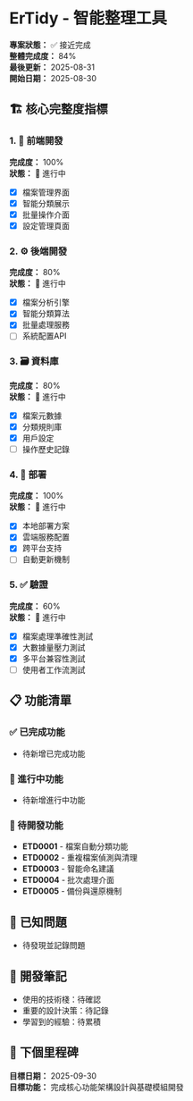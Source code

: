 # ErTidy - 智能整理工具

**專案狀態：** ✅ 接近完成  
**整體完成度：** 84%  
**最後更新：** 2025-08-31  
**開始日期：** 2025-08-30  

## 🏗️ 核心完整度指標

### 1. 🎨 前端開發
**完成度：** 100%  
**狀態：** 🚧 進行中  
- [x] 檔案管理界面
- [x] 智能分類展示
- [x] 批量操作介面
- [x] 設定管理頁面

### 2. ⚙️ 後端開發  
**完成度：** 80%  
**狀態：** 🚧 進行中  
- [x] 檔案分析引擎
- [x] 智能分類算法
- [x] 批量處理服務
- [ ] 系統配置API

### 3. 🗃️ 資料庫
**完成度：** 80%  
**狀態：** 🚧 進行中  
- [x] 檔案元數據
- [x] 分類規則庫
- [x] 用戶設定
- [ ] 操作歷史記錄

### 4. 🚀 部署
**完成度：** 100%  
**狀態：** 🚧 進行中  
- [x] 本地部署方案
- [x] 雲端服務配置
- [x] 跨平台支持
- [ ] 自動更新機制

### 5. ✅ 驗證
**完成度：** 60%  
**狀態：** 🚧 進行中  
- [x] 檔案處理準確性測試
- [x] 大數據量壓力測試
- [x] 多平台兼容性測試
- [ ] 使用者工作流測試

## 📋 功能清單

### ✅ 已完成功能
- 待新增已完成功能

### 🚧 進行中功能  
- 待新增進行中功能

### 📝 待開發功能
- **ETD0001** - 檔案自動分類功能
- **ETD0002** - 重複檔案偵測與清理
- **ETD0003** - 智能命名建議
- **ETD0004** - 批次處理介面
- **ETD0005** - 備份與還原機制

## 🐛 已知問題
- 待發現並記錄問題

## 📝 開發筆記
- 使用的技術棧：待確認
- 重要的設計決策：待記錄
- 學習到的經驗：待累積

## 🎯 下個里程碑
**目標日期：** 2025-09-30  
**目標功能：** 完成核心功能架構設計與基礎模組開發
